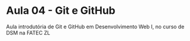 # Aula 04 - Git e GitHub
Aula introdutória de Git e GitHub em Desenvolvimento Web I, no curso de DSM na FATEC ZL
